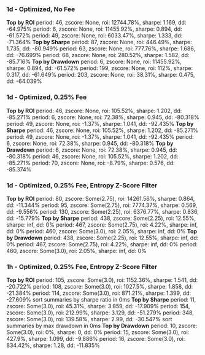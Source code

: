 ### 1d - Optimized, No Fee

**Top by ROI**
period: 46, zscore: None, roi: 12744.78%, sharpe: 1.169, dd: -64.975%
period: 6, zscore: None, roi: 11455.92%, sharpe: 0.894, dd: -61.572%
period: 49, zscore: None, roi: 6033.47%, sharpe: 1.333, dd: -71.364%
**Top by Sharpe**
period: 87, zscore: None, roi: 446.49%, sharpe: 1.735, dd: -80.949%
period: 63, zscore: None, roi: 777.76%, sharpe: 1.686, dd: -76.699%
period: 68, zscore: None, roi: 280.52%, sharpe: 1.582, dd: -85.716%
**Top by Drawdown**
period: 6, zscore: None, roi: 11455.92%, sharpe: 0.894, dd: -61.572%
period: 199, zscore: None, roi: 112%, sharpe: 0.317, dd: -61.649%
period: 203, zscore: None, roi: 38.31%, sharpe: 0.475, dd: -64.039%

### 1d - Optimized, 0.25% Fee

**Top by ROI**
period: 46, zscore: None, roi: 105.52%, sharpe: 1.202, dd: -85.271%
period: 6, zscore: None, roi: 72.38%, sharpe: 0.945, dd: -80.318%
period: 49, zscore: None, roi: -1.37%, sharpe: 1.041, dd: -92.435%
**Top by Sharpe**
period: 46, zscore: None, roi: 105.52%, sharpe: 1.202, dd: -85.271%
period: 49, zscore: None, roi: -1.37%, sharpe: 1.041, dd: -92.435%
period: 6, zscore: None, roi: 72.38%, sharpe: 0.945, dd: -80.318%
**Top by Drawdown**
period: 6, zscore: None, roi: 72.38%, sharpe: 0.945, dd: -80.318%
period: 46, zscore: None, roi: 105.52%, sharpe: 1.202, dd: -85.271%
period: 70, zscore: None, roi: -8.79%, sharpe: 0.576, dd: -85.374%

### 1d - Optimized, 0.25% Fee, Entropy Z-Score Filter

**Top by ROI**
period: 80, zscore: Some(2.75), roi: 14261.56%, sharpe: 0.864, dd: -11.344%
period: 95, zscore: Some(2.75), roi: 7774.37%, sharpe: 0.569, dd: -9.556%
period: 130, zscore: Some(2.25), roi: 6376.77%, sharpe: 0.836, dd: -15.779%
**Top by Sharpe**
period: 438, zscore: Some(2.25), roi: 12.55%, sharpe: inf, dd: 0%
period: 467, zscore: Some(2.75), roi: 4.22%, sharpe: inf, dd: 0%
period: 460, zscore: Some(3.0), roi: 2.05%, sharpe: inf, dd: 0%
**Top by Drawdown**
period: 438, zscore: Some(2.25), roi: 12.55%, sharpe: inf, dd: 0%
period: 467, zscore: Some(2.75), roi: 4.22%, sharpe: inf, dd: 0%
period: 460, zscore: Some(3.0), roi: 2.05%, sharpe: inf, dd: 0%

### 1h - Optimized, 0.25% Fee, Entropy Z-Score Filter

**Top by ROI**
period: 105, zscore: Some(3.0), roi: 1152.36%, sharpe: 1.541, dd: -20.722%
period: 108, zscore: Some(3.0), roi: 1027.5%, sharpe: 1.858, dd: -21.384%
period: 114, zscore: Some(3.0), roi: 871.21%, sharpe: 1.399, dd: -27.609%
sort summaries by sharpe ratio in 0ms
**Top by Sharpe**
period: 11, zscore: Some(3.0), roi: 45.31%, sharpe: 3.859, dd: -17.909%
period: 154, zscore: Some(3.0), roi: 212.99%, sharpe: 3.129, dd: -51.279%
period: 348, zscore: Some(3.0), roi: 139.58%, sharpe: 2.99, dd: -30.547%
sort summaries by max drawdown in 0ms
**Top by Drawdown**
period: 10, zscore: Some(3.0), roi: 0%, sharpe: 0, dd: 0%
period: 15, zscore: Some(3.0), roi: 427.9%, sharpe: 1.099, dd: -9.886%
period: 16, zscore: Some(3.0), roi: 834.42%, sharpe: 1.28, dd: -11.835%